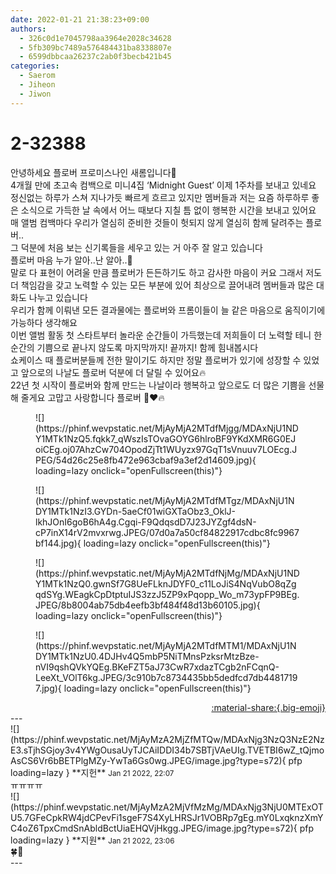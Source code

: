 ```yaml
---
date: 2022-01-21 21:38:23+09:00
authors:
  - 326c0d1e7045798aa3964e2028c34628
  - 5fb309bc7489a576484431ba8338807e
  - 6599dbbcaa26237c2ab0f3becb421b45
categories:
  - Saerom
  - Jiheon
  - Jiwon
---
```


# 2-32388

<div class="post-container" markdown="1">
<div class="content-container md-sidebar__scrollwrap" markdown="1">

안녕하세요 플로버 프로미스나인 새롬입니다🌸<br>4개월 만에 초고속 컴백으로 미니4집 ‘Midnight Guest’ 이제 1주차를 보내고 있네요 <br>정신없는 하루가 스쳐 지나가듯 빠르게 흐르고 있지만 멤버들과 저는 요즘 하루하루 좋은 소식으로 가득한 날 속에서 어느 때보다 지칠 틈 없이 행복한 시간을 보내고 있어요 <br>매 앨범 컴백마다 우리가 열심히 준비한 것들이 헛되지 않게 열심히 함께 달려주는 플로버..<br>그 덕분에 처음 보는 신기록들을 세우고 있는 거 아주 잘 알고 있습니다<br>플로버 마음 누가 알아..난 알아..🥺<br>말로 다 표현이 어려울 만큼 플로버가 든든하기도 하고 감사한 마음이 커요 그래서 저도 더 책임감을 갖고 노력할 수 있는 모든 부분에 있어 최상으로 끌어내려 멤버들과 많은 대화도 나누고 있습니다 <br>우리가 함께 이뤄낸 모든 결과물에는 플로버와 프롬이들이 늘 같은 마음으로 움직이기에 가능하다 생각해요 <br>이번 앨범 활동 첫 스타트부터 놀라운 순간들이 가득했는데 저희들이 더 노력할 테니 한순간의 기쁨으로 끝나지 않도록 마지막까지! 끝까지! 함께 힘내봅시다 <br>쇼케이스 때 플로버분들께 전한 말이기도 하지만 정말 플로버가 있기에 성장할 수 있었고 앞으로의 나날도 플로버 덕분에 더 달릴 수 있어요🔥<br>22년 첫 시작이 플로버와 함께 만드는 나날이라 행복하고 앞으로도 더 많은 기쁨을 선물해 줄게요 고맙고 사랑합니다 플로버 🌈❤️🔥
<figure markdown="1">
![](https://phinf.wevpstatic.net/MjAyMjA2MTdfMjgg/MDAxNjU1NDY1MTk1NzQ5.fqkk7_qWszIsTOvaGOYG6hlroBF9YKdXMR6G0EJoiCEg.oj07AhzCw704OpodZjTt1WUyzx97GqT1sVnuuv7LOEcg.JPEG/54d26c25e8fb472e963cbaf9a3ef2d14609.jpg){ loading=lazy onclick="openFullscreen(this)"}
</figure>

<figure markdown="1">
![](https://phinf.wevpstatic.net/MjAyMjA2MTdfMTgz/MDAxNjU1NDY1MTk1NzI3.GYDn-5aeCf01wiGXTaObz3_OklJ-lkhJOnI6goB6hA4g.Cgqi-F9QdqsdD7J23JYZgf4dsN-cP7inX14rV2mvxrwg.JPEG/07d0a7a50cf84822917cdbc8fc9967bf144.jpg){ loading=lazy onclick="openFullscreen(this)"}
</figure>

<figure markdown="1">
![](https://phinf.wevpstatic.net/MjAyMjA2MTdfNjMg/MDAxNjU1NDY1MTk1NzQ0.gwnSf7G8UeFLknJDYF0_c11LoJiS4NqVubO8qZgqdSYg.WEagkCpDtptuIJS3zzJ5ZP9xPqopp_Wo_m73ypFP9BEg.JPEG/8b8004ab75db4eefb3bf484f48d13b60105.jpg){ loading=lazy onclick="openFullscreen(this)"}
</figure>

<figure markdown="1">
![](https://phinf.wevpstatic.net/MjAyMjA2MTdfMTM1/MDAxNjU1NDY1MTk1NzU0.4DJHv4Q5mbP5NiTMnsPzksrMtzBze-nVI9qshQVkYQEg.BKeFZT5aJ73CwR7xdazTCgb2nFCqnQ-LeeXt_VOlT6kg.JPEG/3c910b7c8734435bb5dedfcd7db44817197.jpg){ loading=lazy onclick="openFullscreen(this)"}
</figure>


</div>
</div>

<div style="text-align: right;" markdown="1">
<a href="https://weverse.io/fromis9/artist/2-32388" style="text-align: right;">:material-share:{.big-emoji}</a>
</div>
---

<div class="comments-container md-sidebar__scrollwrap" markdown="1">
<div class="comment" markdown="1">
<div class='id-container' markdown="1">
![](https://phinf.wevpstatic.net/MjAyMzA2MjZfMTQw/MDAxNjg3NzQ3NzE2NzE3.sTjhSGjoy3v4YWgOusaUyTJCAiIDDI34b7SBTjVAeUIg.TVETBI6wZ_tQjmoAsCS6Vr6bBETPlgMZy-YwTa6Gs0wg.JPEG/image.jpg?type=s72){ pfp loading=lazy }
**<span class="artist">지헌</span>** <small>Jan 21 2022, 22:07</small><br>
</div>
<div class='comment-body' markdown="1">
ㅠㅠㅠㅠ
</div>
</div>
<div class="comment" markdown="1">
<div class='id-container' markdown="1">
![](https://phinf.wevpstatic.net/MjAyMzA2MjVfMzMg/MDAxNjg3NjU0MTExOTU5.7GFeCpkRW4jdCPevFi1sgeF7S4XyLHRSJr1VOBRp7gEg.mY0LxqknzXmYC4oZ6TpxCmdSnAbldBctUiaEHQVjHkgg.JPEG/image.jpg?type=s72){ pfp loading=lazy }
**<span class="artist">지원</span>** <small>Jan 21 2022, 23:06</small><br>
</div>
<div class='comment-body' markdown="1">
🍀💚
</div>
</div>
</div>
---
